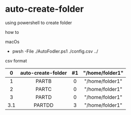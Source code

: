 # auto-create-folder
using powershell to create folder 


how to

macOs
- pwsh -File ./AutoFodler.ps1  ./config.csv  ../



csv format 

| 0   | auto-create-folder  | #1      |  "/home/folder1"  |
| :---:   | :-: | :-: | :-: |
| 1   | PARTB               | 0       |  "/home/folder1"  |
| 2   | PARTC               | 0       |   "/home/folder1" |
| 3   | PARTD               | 0       |   "/home/folder1" |
| 3.1 | PARTDD              | 3       |   "/home/folder1" |


